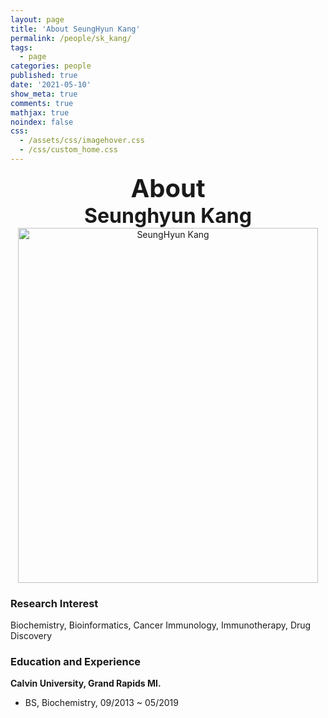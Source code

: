 ```yaml
---
layout: page
title: 'About SeungHyun Kang'
permalink: /people/sk_kang/
tags:
  - page
categories: people
published: true
date: '2021-05-10'
show_meta: true
comments: true
mathjax: true
noindex: false
css:
  - /assets/css/imagehover.css
  - /css/custom_home.css
---
```


<style>
.center{
  text-align: center;
}
</style>  


<div class="center"><div style="font-weight: bold; font-size: 40px;">
About</div></div>
<div class="center"><div style="font-weight: bold; font-size: 32px;">
Seunghyun Kang
</div></div>


<div class="center">
    <img src="{{ site.url }}/assets/img/people/SeungHyun_Kang.png" width="480px" height="568px" alt="SeungHyun Kang" />
</div>

### **Research Interest**
Biochemistry, Bioinformatics, Cancer Immunology, Immunotherapy, Drug Discovery

### **Education and Experience**

**Calvin University, Grand Rapids MI.**
- BS, Biochemistry, 09/2013 ~ 05/2019




